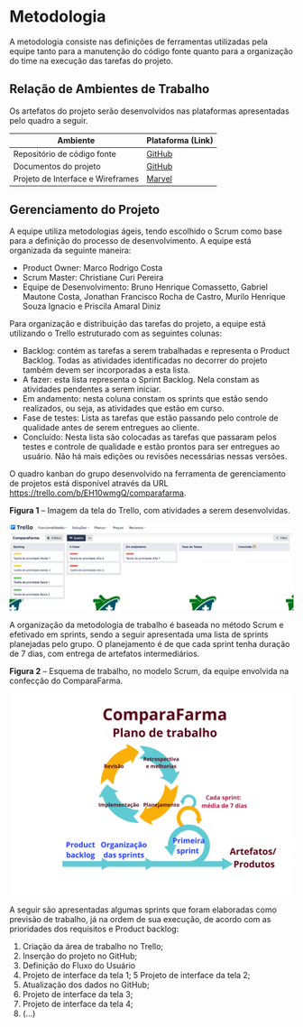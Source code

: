 # Metodologia 
	
A metodologia consiste nas definições de ferramentas utilizadas pela equipe tanto para a manutenção do código fonte quanto para a organização do time na execução das tarefas do projeto.  
	
## Relação de Ambientes de Trabalho 
	
Os artefatos do projeto serão desenvolvidos nas plataformas apresentadas pelo quadro a seguir. 

|Ambiente    | Plataforma (Link) |  
|------|-----------------------------------------|
|Repositório de código fonte |  <a href="https://github.com/ICEI-PUC-Minas-PMV-ADS/pmv-ads-2023-1-e1-proj-web-t9-time2-comparafarma"> GitHub</a> | 
|Documentos do projeto| <a href="https://github.com/ICEI-PUC-Minas-PMV-ADS/pmv-ads-2023-1-e1-proj-web-t9-time2-comparafarma"> GitHub </a> | 
|Projeto de Interface e Wireframes| <a href="https://marvelapp.com/project/6697194"> Marvel </a> | 


## Gerenciamento do Projeto 

A equipe utiliza metodologias ágeis, tendo escolhido o Scrum como base para a definição do processo de desenvolvimento. A equipe está organizada da seguinte maneira: 
- Product Owner: Marco Rodrigo Costa 
- Scrum Master: Christiane Curi Pereira  
- Equipe de Desenvolvimento: Bruno Henrique Comassetto, Gabriel Mautone Costa, Jonathan Francisco Rocha de Castro, Murilo Henrique Souza Ignacio e Priscila Amaral Diniz 

Para organização e distribuição das tarefas do projeto, a equipe está utilizando o Trello estruturado com as seguintes colunas: 
- Backlog: contém as tarefas a serem trabalhadas e representa o Product Backlog. Todas as atividades identificadas no decorrer do projeto também devem ser incorporadas a esta lista. 
- A fazer: esta lista representa o Sprint Backlog. Nela constam as atividades pendentes a serem iniciar. 
- Em andamento: nesta coluna constam os sprints que estão sendo realizados, ou seja, as atividades que estão em curso. 
- Fase de testes: Lista as tarefas que estão passando pelo controle de qualidade antes de serem entregues ao cliente. 
- Concluído: Nesta lista são colocadas as tarefas que passaram pelos testes e controle de qualidade e estão prontos para ser entregues ao usuário. Não há mais edições ou revisões necessárias nessas versões. 

O quadro kanban do grupo desenvolvido na ferramenta de gerenciamento de projetos está disponível através da URL https://trello.com/b/EH10wmgQ/comparafarma.

**Figura 1** – Imagem da tela do Trello, com atividades a serem desenvolvidas. 

![Trello](img/TrelloCompara.png)

A organização da metodologia de trabalho é baseada no método Scrum e efetivado em sprints, sendo a seguir apresentada uma lista de sprints planejadas pelo grupo. O planejamento é de que cada sprint tenha duração de 7 dias, com entrega de artefatos intermediários.  

**Figura 2** – Esquema de trabalho, no modelo Scrum, da equipe envolvida na confecção do ComparaFarma.

![Scrum](img/ScrumCompara.png)

A seguir são apresentadas algumas sprints que foram elaboradas como previsão de trabalho, já na ordem de sua execução, de acordo com as prioridades dos requisitos e Product backlog: 
1. Criação da área de trabalho no Trello; 
2. Inserção do projeto no GitHub; 
3. Definição do Fluxo do Usuário 
4. Projeto de interface da tela 1; 
5 Projeto de interface da tela 2; 
6. Atualização dos dados no GitHub; 
7. Projeto de interface da tela 3; 
8. Projeto de interface da tela 4; 
9. (...) 
	